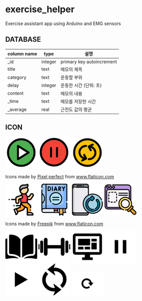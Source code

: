 # exercise_helper
 Exercise assistant app using Arduino and EMG sensors

## DATABASE

| column name | type    | 설명                      |
| ----------- | ------- | ------------------------- |
| _id         | integer | primary key autoincrement |
| title       | text    | 메모의 제목               |
| category    | text    | 운동할 부위               |
| delay       | integer | 운동한 시간 (단위: 초)    |
| content     | text    | 메모의 내용               |
| _time       | text    | 메모를 저장한 시간        |
| _average    | real    | 근전도 값의 평균          |

## ICON

<p float="left">
    <img src="exercise_helper_app\app\src\main\res\drawable\play.png" width="100">
        <img src="exercise_helper_app\app\src\main\res\drawable\stop.png" width="100">
        <img src="exercise_helper_app\app\src\main\res\drawable\reset.png" width="100">
</p>


<div>Icons made by <a href="https://www.flaticon.com/authors/pixel-perfect" title="Pixel perfect">Pixel perfect</a> from <a href="https://www.flaticon.com/" title="Flaticon">www.flaticon.com</a></div>

<p float="left">
    <img src="exercise_helper_app\app\src\main\res\drawable\exercises.png" width="100">
        <img src="exercise_helper_app\app\src\main\res\drawable\diary.png" width="100">
    <img 
    src="exercise_helper_app\app\src\main\res\drawable\refresh.png" width="100">
        <img 
    src="exercise_helper_app\app\src\main\res\drawable\dashboard.png" width="100">
</p>
<div>Icons made by <a href="https://www.freepik.com" title="Freepik">Freepik</a> from <a href="https://www.flaticon.com/" title="Flaticon">www.flaticon.com</a></div>

<p>
   <img src="exercise_helper_app\app\src\main\res\drawable-v24\book.png" width="100" >
    <img src="exercise_helper_app\app\src\main\res\drawable-v24\dumbell.png" width="100" >
  <img src="exercise_helper_app\app\src\main\res\drawable-v24\monitor.png" width="100" >
  <img src="exercise_helper_app\app\src\main\res\drawable-v24\pause1.png" width="100" >
  <img src="exercise_helper_app\app\src\main\res\drawable-v24\play1.png" width="100" >
  <img src="exercise_helper_app\app\src\main\res\drawable-v24\refresh1.png" width="100" >
  <img src="exercise_helper_app\app\src\main\res\drawable-v24\reset1.png" width="100" >
 
</p>



